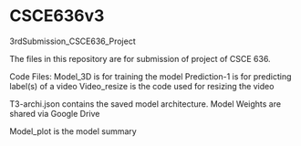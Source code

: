 # CSCE636v3
3rdSubmission_CSCE636_Project

The files in this repository are for submission of project of CSCE 636. 

Code Files:
Model_3D is for training the model
Prediction-1 is for predicting label(s) of a video
Video_resize is the code used for resizing the video


T3-archi.json contains the saved model architecture.
Model Weights are shared via Google Drive


Model_plot is the model summary
